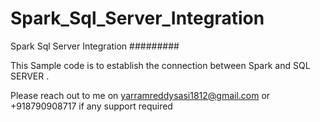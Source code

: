# Spark_Sql_Server_Integration
Spark Sql Server Integration
#########

This Sample code is to establish the connection between Spark and SQL SERVER .

Please reach out to me on yarramreddysasi1812@gmail.com or +918790908717 if any support required
